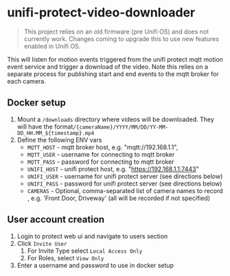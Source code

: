 # unifi-protect-video-downloader

> This project relies on an old firmware (pre Unifi OS) and does not currently work. Changes coming to upgrade this to use new features enabled in Unifi OS.

This will listen for motion events triggered from the unifi protect mqtt motion event service and trigger a download of the video. Note this relies on a separate process for publishing start and end events to the mqtt broker for each camera.

## Docker setup

1. Mount a `/downloads` directory where videos will be downloaded. They will have the format`/{cameraName}/YYYY/MM/DD/YY-MM-DD_HH.MM_${timestamp}.mp4`
2. Define the following ENV vars
   * `MQTT_HOST` - mqtt broker host, e.g. "mqtt://192.168.1.1",
   * `MQTT_USER` - username for connecting to mqtt broker
   * `MQTT_PASS` - password for connecting to mqtt broker
   * `UNIFI_HOST` - unifi protect host, e.g. "https://192.168.1.1:7443"
   * `UNIFI_USER` - username for unifi protect server (see directions below)
   * `UNIFI_PASS` - password for unifi protect server (see directions below)
   * `CAMERAS` - Optional, comma-separated list of camera names to record , e.g. 'Front Door, Driveway' (all will be recorded if not specified)

## User account creation

1. Login to protect web ui and navigate to users section
2. Click `Invite User`
   1. For Invite Type select `Local Access Only`
   2. For Roles, select `View Only`
3. Enter a username and password to use in docker setup
